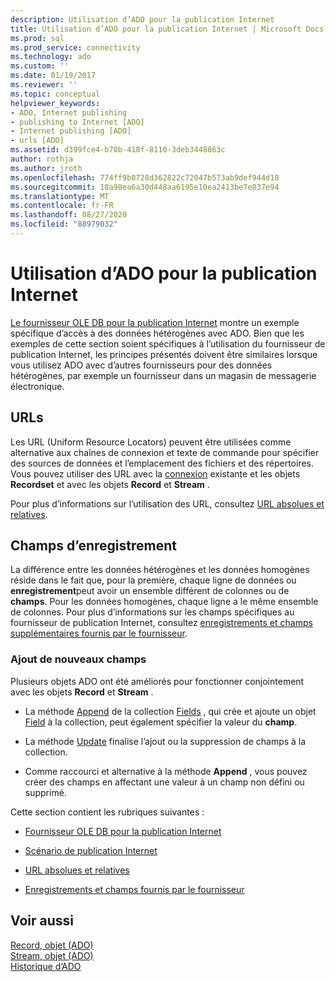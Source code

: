 ```yaml
---
description: Utilisation d’ADO pour la publication Internet
title: Utilisation d’ADO pour la publication Internet | Microsoft Docs
ms.prod: sql
ms.prod_service: connectivity
ms.technology: ado
ms.custom: ''
ms.date: 01/19/2017
ms.reviewer: ''
ms.topic: conceptual
helpviewer_keywords:
- ADO, Internet publishing
- publishing to Internet [ADO]
- Internet publishing [ADO]
- urls [ADO]
ms.assetid: d399fce4-b70b-418f-8110-3deb3448863c
author: rothja
ms.author: jroth
ms.openlocfilehash: 774ff9b0728d362822c72047b573ab9def944d18
ms.sourcegitcommit: 18a98ea6a30d448aa6195e10ea2413be7e837e94
ms.translationtype: MT
ms.contentlocale: fr-FR
ms.lasthandoff: 08/27/2020
ms.locfileid: "88979032"
---
```

# <a name="using-ado-for-internet-publishing"></a>Utilisation d’ADO pour la publication Internet
[Le fournisseur OLE DB pour la publication Internet](../../../ado/guide/data/the-ole-db-provider-for-internet-publishing.md) montre un exemple spécifique d’accès à des données hétérogènes avec ADO. Bien que les exemples de cette section soient spécifiques à l’utilisation du fournisseur de publication Internet, les principes présentés doivent être similaires lorsque vous utilisez ADO avec d’autres fournisseurs pour des données hétérogènes, par exemple un fournisseur dans un magasin de messagerie électronique.  
  
## <a name="urls"></a>URLs  
 Les URL (Uniform Resource Locators) peuvent être utilisées comme alternative aux chaînes de connexion et texte de commande pour spécifier des sources de données et l’emplacement des fichiers et des répertoires. Vous pouvez utiliser des URL avec la [connexion](../../../ado/reference/ado-api/connection-object-ado.md) existante et les objets **Recordset** et avec les objets **Record** et **Stream** .  
  
 Pour plus d’informations sur l’utilisation des URL, consultez [URL absolues et relatives](../../../ado/guide/data/absolute-and-relative-urls.md).  
  
## <a name="record-fields"></a>Champs d’enregistrement  
 La différence entre les données hétérogènes et les données homogènes réside dans le fait que, pour la première, chaque ligne de données ou **enregistrement**peut avoir un ensemble différent de colonnes ou de **champs**. Pour les données homogènes, chaque ligne a le même ensemble de colonnes. Pour plus d’informations sur les champs spécifiques au fournisseur de publication Internet, consultez [enregistrements et champs supplémentaires fournis par le fournisseur](../../../ado/guide/data/records-and-provider-supplied-fields.md).  
  
### <a name="appending-new-fields"></a>Ajout de nouveaux champs  
 Plusieurs objets ADO ont été améliorés pour fonctionner conjointement avec les objets **Record** et **Stream** .  
  
-   La méthode [Append](../../../ado/reference/ado-api/append-method-ado.md) de la collection [Fields](../../../ado/reference/ado-api/fields-collection-ado.md) , qui crée et ajoute un objet [Field](../../../ado/reference/ado-api/field-object.md) à la collection, peut également spécifier la valeur du **champ**.  
  
-   La méthode [Update](../../../ado/reference/ado-api/update-method.md) finalise l’ajout ou la suppression de champs à la collection.  
  
-   Comme raccourci et alternative à la méthode **Append** , vous pouvez créer des champs en affectant une valeur à un champ non défini ou supprimé.  
  
 Cette section contient les rubriques suivantes :  
  
-   [Fournisseur OLE DB pour la publication Internet](../../../ado/guide/data/the-ole-db-provider-for-internet-publishing.md)  
  
-   [Scénario de publication Internet](../../../ado/guide/data/internet-publishing-scenario.md)  
  
-   [URL absolues et relatives](../../../ado/guide/data/absolute-and-relative-urls.md)  
  
-   [Enregistrements et champs fournis par le fournisseur](../../../ado/guide/data/records-and-provider-supplied-fields.md)  
  
## <a name="see-also"></a>Voir aussi  
 [Record, objet (ADO)](../../../ado/reference/ado-api/record-object-ado.md)   
 [Stream, objet (ADO)](../../../ado/reference/ado-api/stream-object-ado.md)   
 [Historique d’ADO](../../../ado/guide/ado-history.md)
